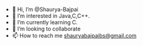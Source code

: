 - 👋 Hi, I’m @Shaurya-Bajpai
- 👀 I’m interested in Java,C,C++.
- 🌱 I’m currently learning C.
- 💞️ I’m looking to collaborate 
- 📫 How to reach me shauryabajpaibs@gmail.com

<!---
Shaurya-Bajpai/Shaurya-Bajpai is a ✨ special ✨ repository because its `README.md` (this file) appears on your GitHub profile.
You can click the Preview link to take a look at your changes.
--->
